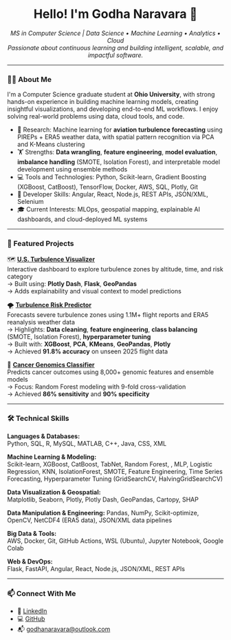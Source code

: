 <h1 align="center">Hello! I'm Godha Naravara 👋</h1>
<p align="center">
  <em>MS in Computer Science | Data Science • Machine Learning • Analytics • Cloud</em><br>
  <em>Passionate about continuous learning and building intelligent, scalable, and impactful software.</em>
</p>

---

### 👩‍💻 About Me

I'm a Computer Science graduate student at **Ohio University**, with strong hands-on experience in building machine learning models, creating insightful visualizations, and developing end-to-end ML workflows. I enjoy solving real-world problems using data, cloud tools, and code.

- 🔬 Research:  Machine learning for **aviation turbulence forecasting** using PIREPs + ERA5 weather data, with spatial pattern recognition via PCA and K-Means clustering
- 🏋️ Strengths: **Data wrangling**, **feature engineering**, **model evaluation**, **imbalance handling** (SMOTE, Isolation Forest), and interpretable model development using ensemble methods
- 💻 Tools and Technologies: Python, Scikit-learn, Gradient Boosting (XGBoost, CatBoost), TensorFlow, Docker, AWS, SQL, Plotly, Git
- 🔧 Developer Skills: Angular, React, Node.js, REST APIs, JSON/XML, Selenium
- 🎓 Current Interests: MLOps, geospatial mapping, explainable AI dashboards, and cloud-deployed ML systems

---

### 🚀 Featured Projects

🗺️ **[U.S. Turbulence Visualizer]()**  
Interactive dashboard to explore turbulence zones by altitude, time, and risk category  
→ Built using: **Plotly Dash**, **Flask**, **GeoPandas**  
→ Adds explainability and visual context to model predictions

🌪️ **[Turbulence Risk Predictor]()**  
Forecasts severe turbulence zones using 1.1M+ flight reports and ERA5 reanalysis weather data  
→ Highlights: **Data cleaning**, **feature engineering**, **class balancing** (SMOTE, Isolation Forest), **hyperparameter tuning**  
→ Built with: **XGBoost**, **PCA**, **KMeans**, **GeoPandas**, **Plotly**  
→ Achieved **91.8% accuracy** on unseen 2025 flight data

🧬 **[Cancer Genomics Classifier]()**  
Predicts cancer outcomes using 8,000+ genomic features and ensemble models  
→ Focus: Random Forest modeling with 9-fold cross-validation  
→ Achieved **86% sensitivity** and **90% specificity**

---

### 🛠️ Technical Skills

**Languages & Databases:**  
Python, SQL, R, MySQL, MATLAB, C++, Java, CSS, XML 

**Machine Learning & Modeling:**  
Scikit-learn, XGBoost, CatBoost, TabNet, Random Forest, , MLP, Logistic Regression, KNN, IsolationForest, SMOTE, Feature Engineering, Time Series Forecasting, Hyperparameter Tuning (GridSearchCV, HalvingGridSearchCV)

**Data Visualization & Geospatial:**  
Matplotlib, Seaborn, Plotly, Plotly Dash, GeoPandas, Cartopy, SHAP

**Data Manipulation & Engineering:**
Pandas, NumPy, Scikit-optimize, OpenCV, NetCDF4 (ERA5 data), JSON/XML data pipelines

**Big Data & Tools:**  
AWS, Docker, Git, GitHub Actions, WSL (Ubuntu), Jupyter Notebook, Google Colab

**Web & DevOps:**  
Flask, FastAPI, Angular, React, Node.js, JSON/XML, REST APIs

---
<!-- 
### 📊 GitHub Stats

<p align="center">
  <img src="https://github-readme-stats.vercel.app/api?username=godhanaravara&show_icons=true&theme=radical" alt="stats" />
  <img src="https://github-readme-stats.vercel.app/api/top-langs/?username=godhanaravara&layout=compact&theme=radical" alt="top-langs" />
</p>

--- -->

### 📫 Connect With Me

- 💼 [LinkedIn](https://www.linkedin.com/in/godha-naravara/)
- 💻 [GitHub](https://github.com/godhanaravara)
- 📬 godhanaravara@outlook.com
